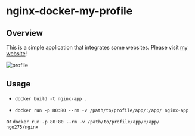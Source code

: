 # nginx-docker-my-profile

## Overview

This is a simple application that integrates some websites. Please visit [my website](https://shuichi.tech)!

![profile](https://s3-ap-northeast-1.amazonaws.com/ngo275.asset/Gif/profile.gif)

## Usage

- `docker build -t nginx-app .`

- `docker run -p 80:80 --rm -v /path/to/profile/app/:/app/ nginx-app`

or `docker run -p 80:80 --rm -v /path/to/profile/app/:/app/ ngo275/nginx`
